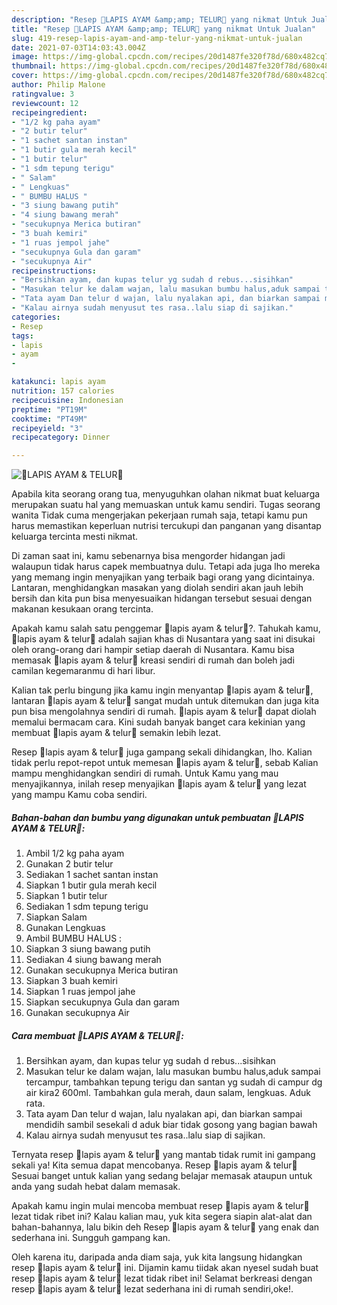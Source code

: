 ```yaml
---
description: "Resep 🌺LAPIS AYAM &amp;amp; TELUR🌺 yang nikmat Untuk Jualan"
title: "Resep 🌺LAPIS AYAM &amp;amp; TELUR🌺 yang nikmat Untuk Jualan"
slug: 419-resep-lapis-ayam-and-amp-telur-yang-nikmat-untuk-jualan
date: 2021-07-03T14:03:43.004Z
image: https://img-global.cpcdn.com/recipes/20d1487fe320f78d/680x482cq70/🌺lapis-ayam-telur🌺-foto-resep-utama.jpg
thumbnail: https://img-global.cpcdn.com/recipes/20d1487fe320f78d/680x482cq70/🌺lapis-ayam-telur🌺-foto-resep-utama.jpg
cover: https://img-global.cpcdn.com/recipes/20d1487fe320f78d/680x482cq70/🌺lapis-ayam-telur🌺-foto-resep-utama.jpg
author: Philip Malone
ratingvalue: 3
reviewcount: 12
recipeingredient:
- "1/2 kg paha ayam"
- "2 butir telur"
- "1 sachet santan instan"
- "1 butir gula merah kecil"
- "1 butir telur"
- "1 sdm tepung terigu"
- " Salam"
- " Lengkuas"
- " BUMBU HALUS "
- "3 siung bawang putih"
- "4 siung bawang merah"
- "secukupnya Merica butiran"
- "3 buah kemiri"
- "1 ruas jempol jahe"
- "secukupnya Gula dan garam"
- "secukupnya Air"
recipeinstructions:
- "Bersihkan ayam, dan kupas telur yg sudah d rebus...sisihkan"
- "Masukan telur ke dalam wajan, lalu masukan bumbu halus,aduk sampai tercampur, tambahkan tepung terigu dan santan yg sudah di campur dg air kira2 600ml. Tambahkan gula merah, daun salam, lengkuas. Aduk rata."
- "Tata ayam Dan telur d wajan, lalu nyalakan api, dan biarkan sampai mendidih sambil sesekali d aduk biar tidak gosong yang bagian bawah"
- "Kalau airnya sudah menyusut tes rasa..lalu siap di sajikan."
categories:
- Resep
tags:
- lapis
- ayam
- 

katakunci: lapis ayam  
nutrition: 157 calories
recipecuisine: Indonesian
preptime: "PT19M"
cooktime: "PT49M"
recipeyield: "3"
recipecategory: Dinner

---
```



![🌺LAPIS AYAM &amp; TELUR🌺](https://img-global.cpcdn.com/recipes/20d1487fe320f78d/680x482cq70/🌺lapis-ayam-telur🌺-foto-resep-utama.jpg)

Apabila kita seorang orang tua, menyuguhkan olahan nikmat buat keluarga merupakan suatu hal yang memuaskan untuk kamu sendiri. Tugas seorang  wanita Tidak cuma mengerjakan pekerjaan rumah saja, tetapi kamu pun harus memastikan keperluan nutrisi tercukupi dan panganan yang disantap keluarga tercinta mesti nikmat.

Di zaman  saat ini, kamu sebenarnya bisa mengorder hidangan jadi walaupun tidak harus capek membuatnya dulu. Tetapi ada juga lho mereka yang memang ingin menyajikan yang terbaik bagi orang yang dicintainya. Lantaran, menghidangkan masakan yang diolah sendiri akan jauh lebih bersih dan kita pun bisa menyesuaikan hidangan tersebut sesuai dengan makanan kesukaan orang tercinta. 



Apakah kamu salah satu penggemar 🌺lapis ayam &amp; telur🌺?. Tahukah kamu, 🌺lapis ayam &amp; telur🌺 adalah sajian khas di Nusantara yang saat ini disukai oleh orang-orang dari hampir setiap daerah di Nusantara. Kamu bisa memasak 🌺lapis ayam &amp; telur🌺 kreasi sendiri di rumah dan boleh jadi camilan kegemaranmu di hari libur.

Kalian tak perlu bingung jika kamu ingin menyantap 🌺lapis ayam &amp; telur🌺, lantaran 🌺lapis ayam &amp; telur🌺 sangat mudah untuk ditemukan dan juga kita pun bisa mengolahnya sendiri di rumah. 🌺lapis ayam &amp; telur🌺 dapat diolah memalui bermacam cara. Kini sudah banyak banget cara kekinian yang membuat 🌺lapis ayam &amp; telur🌺 semakin lebih lezat.

Resep 🌺lapis ayam &amp; telur🌺 juga gampang sekali dihidangkan, lho. Kalian tidak perlu repot-repot untuk memesan 🌺lapis ayam &amp; telur🌺, sebab Kalian mampu menghidangkan sendiri di rumah. Untuk Kamu yang mau menyajikannya, inilah resep menyajikan 🌺lapis ayam &amp; telur🌺 yang lezat yang mampu Kamu coba sendiri.

<!--inarticleads1-->

##### Bahan-bahan dan bumbu yang digunakan untuk pembuatan 🌺LAPIS AYAM &amp; TELUR🌺:

1. Ambil 1/2 kg paha ayam
1. Gunakan 2 butir telur
1. Sediakan 1 sachet santan instan
1. Siapkan 1 butir gula merah kecil
1. Siapkan 1 butir telur
1. Sediakan 1 sdm tepung terigu
1. Siapkan  Salam
1. Gunakan  Lengkuas
1. Ambil  BUMBU HALUS :
1. Siapkan 3 siung bawang putih
1. Sediakan 4 siung bawang merah
1. Gunakan secukupnya Merica butiran
1. Siapkan 3 buah kemiri
1. Siapkan 1 ruas jempol jahe
1. Siapkan secukupnya Gula dan garam
1. Gunakan secukupnya Air




<!--inarticleads2-->

##### Cara membuat 🌺LAPIS AYAM &amp; TELUR🌺:

1. Bersihkan ayam, dan kupas telur yg sudah d rebus...sisihkan
1. Masukan telur ke dalam wajan, lalu masukan bumbu halus,aduk sampai tercampur, tambahkan tepung terigu dan santan yg sudah di campur dg air kira2 600ml. Tambahkan gula merah, daun salam, lengkuas. Aduk rata.
1. Tata ayam Dan telur d wajan, lalu nyalakan api, dan biarkan sampai mendidih sambil sesekali d aduk biar tidak gosong yang bagian bawah
1. Kalau airnya sudah menyusut tes rasa..lalu siap di sajikan.




Ternyata resep 🌺lapis ayam &amp; telur🌺 yang mantab tidak rumit ini gampang sekali ya! Kita semua dapat mencobanya. Resep 🌺lapis ayam &amp; telur🌺 Sesuai banget untuk kalian yang sedang belajar memasak ataupun untuk anda yang sudah hebat dalam memasak.

Apakah kamu ingin mulai mencoba membuat resep 🌺lapis ayam &amp; telur🌺 lezat tidak ribet ini? Kalau kalian mau, yuk kita segera siapin alat-alat dan bahan-bahannya, lalu bikin deh Resep 🌺lapis ayam &amp; telur🌺 yang enak dan sederhana ini. Sungguh gampang kan. 

Oleh karena itu, daripada anda diam saja, yuk kita langsung hidangkan resep 🌺lapis ayam &amp; telur🌺 ini. Dijamin kamu tiidak akan nyesel sudah buat resep 🌺lapis ayam &amp; telur🌺 lezat tidak ribet ini! Selamat berkreasi dengan resep 🌺lapis ayam &amp; telur🌺 lezat sederhana ini di rumah sendiri,oke!.

